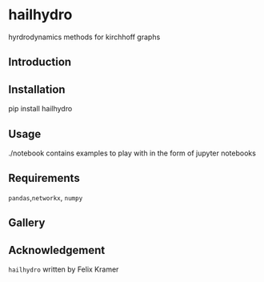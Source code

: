 # hailhydro
hyrdrodynamics methods for kirchhoff graphs
##  Introduction

##  Installation
pip install hailhydro

##  Usage
./notebook contains examples to play with in the form of jupyter notebooks
##  Requirements
``` pandas ```,``` networkx ```, ``` numpy ```
##  Gallery

## Acknowledgement
```hailhydro``` written by Felix Kramer
